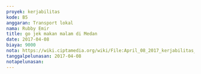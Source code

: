 ```yaml
---
proyek: kerjabilitas
kode: B5
anggaran: Transport lokal
nama: Rubby Emir
title: go jek makan malam di Medan
date: 2017-04-08
biaya: 9000
nota: https://wiki.ciptamedia.org/wiki/File:April_08_2017_kerjabilitas_B5_gojek_1_rubby.png
tanggalpelunasan: 2017-04-08
notapelunasan:
---
```

